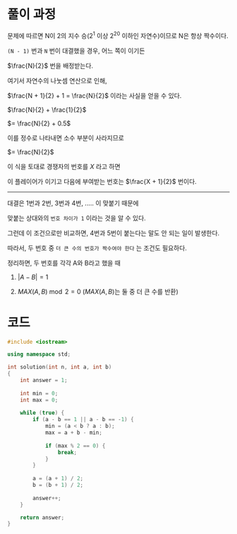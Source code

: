 # 풀이 과정

문제에 따르면 N이 2의 지수 승(2<sup>1</sup> 이상 2<sup>20</sup> 이하인 자연수)이므로 N은 항상 짝수이다.

```(N - 1)``` 번과 ```N``` 번이 대결했을 경우, 어느 쪽이 이기든

$\frac{N}{2}$ 번을 배정받는다.

여기서 자연수의 나눗셈 연산으로 인해,

$\frac{N + 1}{2} + 1 = \frac{N}{2}$ 이라는 사실을 얻을 수 있다.

$\frac{N}{2} + \frac{1}{2}$

$= \frac{N}{2} + 0.5$

이를 정수로 나타내면 소수 부분이 사라지므로

$= \frac{N}{2}$

이 식을 토대로 경쟁자의 번호를 ${X}$ 라고 하면

이 플레이어가 이기고 다음에 부여받는 번호는 $\frac{X + 1}{2}$ 번이다.

---------------------------------------------------

대결은 1번과 2번, 3번과 4번, ..... 이 맞붙기 때문에

맞붙는 상대와의 ```번호 차이가 1``` 이라는 것을 알 수 있다.

그런데 이 조건으로만 비교하면, 4번과 5번이 붙는다는 말도 안 되는 일이 발생한다.

따라서, 두 번호 중 ```더 큰 수의 번호가 짝수여야 한다``` 는 조건도 필요하다.

정리하면, 두 번호를 각각 A와 B라고 했을 때

1. $|A - B| = 1$

2. $MAX(A, B) \bmod 2 = 0$ ($MAX(A, B)$는 둘 중 더 큰 수를 반환)


# 코드

```cpp
#include <iostream>

using namespace std;

int solution(int n, int a, int b)
{
    int answer = 1;
    
    int min = 0;
    int max = 0;
    
    while (true) {
        if (a - b == 1 || a - b == -1) {
            min = (a < b ? a : b);
            max = a + b - min;
            
            if (max % 2 == 0) {
                break;
            }
        }
        
        a = (a + 1) / 2;
        b = (b + 1) / 2;
        
        answer++;
    }

    return answer;
}
```

